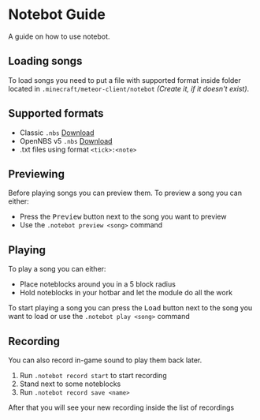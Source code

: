 # Notebot Guide

A guide on how to use notebot.

## Loading songs

To load songs you need to put a file with supported format inside folder located in `.minecraft/meteor-client/notebot` *(Create it, if it doesn't exist)*.

## Supported formats

- Classic `.nbs` [Download](https://github.com/thatcraniumguy/Songs/tree/master/NBS%20files)
- OpenNBS v5 `.nbs` [Download](https://opennbs.org/songs)
- .txt files using format `<tick>:<note>`

## Previewing

Before playing songs you can preview them. To preview a song you can either:
- Press the <kbd class="btn fs-1">Preview</kbd> button next to the song you want to preview
- Use the `.notebot preview <song>` command

## Playing

To play a song you can either:
-  Place noteblocks around you in a 5 block radius
-  Hold noteblocks in your hotbar and let the module do all the work

To start playing a song you can press the <kbd class="btn fs-1">Load</kbd> button next to the song you want to load or use the `.notebot play <song>` command

## Recording

You can also record in-game sound to play them back later.
1. Run `.notebot record start` to start recording
2. Stand next to some noteblocks
3. Run `.notebot record save <name>`

After that you will see your new recording inside the list of recordings